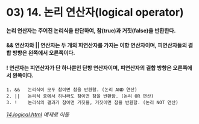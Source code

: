 # 03) 14. 논리 연산자(logical operator)

#### 논리 연산자는 주어진 논리식을 판단하여, 참(true)과 거짓(false)을 반환한다.

#### && 연산자와 || 연산자는 두 개의 피연산자를 가지는 이항 연산자이며, 피연산자들의 결합 방향은 왼쪽에서 오른쪽이다.

#### ! 연산자는 피연산자가 단 하나뿐인 단항 연산자이며, 피연산자의 결합 방향은 오른쪽에서 왼쪽이다.

    1. &&	논리식이 모두 참이면 참을 반환함. (논리 AND 연산)
    2. ||	논리식 중에서 하나라도 참이면 참을 반환함. (논리 OR 연산)
    3. !	논리식의 결과가 참이면 거짓을, 거짓이면 참을 반환함. (논리 NOT 연산)

_[14.logical.html](https://github.com/DaaEun/Studying-JavaScript/blob/main/section03.operator/section03.example/14.logical.html) 예제로 이동_